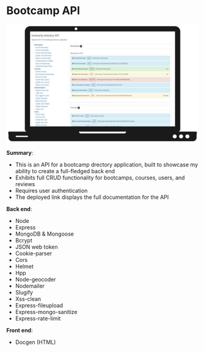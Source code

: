 # Bootcamp API

<a href='https://bc-api-0.herokuapp.com/' target='_blank'><img src='https://github.com/bretbaker/bootcamp-api/blob/master/readme-img/readme-img.svg' alt='Image of application' width='600px'></a>

**Summary**:

- This is an API for a bootcamp drectory application, built to showcase my ability to create a full-fledged back end
- Exhibits full CRUD functionality for bootcamps, courses, users, and reviews
- Requires user authentication
- The deployed link displays the full documentation for the API

**Back end**:

- Node
- Express
- MongoDB & Mongoose
- Bcrypt
- JSON web token
- Cookie-parser
- Cors
- Helmet
- Hpp
- Node-geocoder
- Nodemailer
- Slugify
- Xss-clean
- Express-fileupload
- Express-mongo-sanitize
- Express-rate-limit

**Front end**:

- Docgen (HTML)

